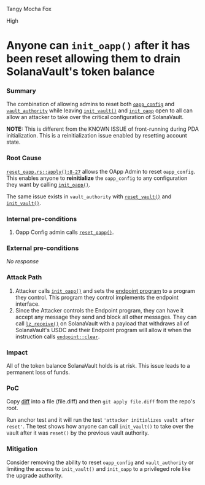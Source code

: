 Tangy Mocha Fox

High

# Anyone can `init_oapp()` after it has been reset allowing them to drain SolanaVault's token balance

### Summary

The combination of allowing admins to reset both [`oapp_config`](https://github.com/sherlock-audit/2024-09-orderly-network-solana-contract/blob/main/solana-vault/packages/solana/contracts/programs/solana-vault/src/instructions/oapp_instr/reset_oapp.rs#L21-L27) and [`vault_authority`](https://github.com/sherlock-audit/2024-09-orderly-network-solana-contract/blob/main/solana-vault/packages/solana/contracts/programs/solana-vault/src/instructions/vault_instr/reset_vault.rs#L22-L28) while leaving [`init_vault()`](https://github.com/sherlock-audit/2024-09-orderly-network-solana-contract/blob/main/solana-vault/packages/solana/contracts/programs/solana-vault/src/instructions/vault_instr/init_vault.rs#L25-L35) and [`init_oapp`](https://github.com/sherlock-audit/2024-09-orderly-network-solana-contract/blob/main/solana-vault/packages/solana/contracts/programs/solana-vault/src/instructions/oapp_instr/init_oapp.rs#L31-L45) open to all can allow an attacker to take over the critical configuration of SolanaVault.

**NOTE:** This is different from the KNOWN ISSUE of front-running during PDA initialization. This is a reinitialization issue enabled by resetting account state.

### Root Cause

[`reset_oapp.rs::apply():8-27`](https://github.com/sherlock-audit/2024-09-orderly-network-solana-contract/blob/main/solana-vault/packages/solana/contracts/programs/solana-vault/src/instructions/oapp_instr/reset_oapp.rs#L8-L27) allows the OApp Admin to reset `oapp_config`. This enables anyone to **reinitialize** the `oapp_config` to any configuration they want by calling [`init_oapp()`](https://github.com/sherlock-audit/2024-09-orderly-network-solana-contract/blob/main/solana-vault/packages/solana/contracts/programs/solana-vault/src/instructions/oapp_instr/init_oapp.rs#L31-L45). 

The same issue exists in `vault_authority` with [`reset_vault()`](https://github.com/sherlock-audit/2024-09-orderly-network-solana-contract/blob/main/solana-vault/packages/solana/contracts/programs/solana-vault/src/instructions/vault_instr/reset_vault.rs#L7-L28) and [`init_vault()`](https://github.com/sherlock-audit/2024-09-orderly-network-solana-contract/blob/main/solana-vault/packages/solana/contracts/programs/solana-vault/src/instructions/vault_instr/init_vault.rs#L25-L35).

### Internal pre-conditions

1. Oapp Config admin calls [`reset_oapp()`](https://github.com/sherlock-audit/2024-09-orderly-network-solana-contract/blob/main/solana-vault/packages/solana/contracts/programs/solana-vault/src/instructions/oapp_instr/reset_oapp.rs#L21-L27).

### External pre-conditions

_No response_

### Attack Path

1. Attacker calls [`init_oapp()`](https://github.com/sherlock-audit/2024-09-orderly-network-solana-contract/blob/main/solana-vault/packages/solana/contracts/programs/solana-vault/src/instructions/oapp_instr/init_oapp.rs#L31-L45) and sets the [endpoint program](https://github.com/sherlock-audit/2024-09-orderly-network-solana-contract/blob/main/solana-vault/packages/solana/contracts/programs/solana-vault/src/instructions/oapp_instr/init_oapp.rs#L40) to a program they control. This program they control implements the endpoint interface.
2. Since the Attacker controls the Endpoint program, they can have it accept any message they send and block all other messages. They can call [`lz_receive()`](https://github.com/sherlock-audit/2024-09-orderly-network-solana-contract/blob/main/solana-vault/packages/solana/contracts/programs/solana-vault/src/lib.rs#L69-L71) on SolanaVault with a payload that withdraws all of SolanaVault's USDC and their Endpoint program will allow it when the instruction calls [`endpoint::clear`](https://github.com/sherlock-audit/2024-09-orderly-network-solana-contract/blob/main/solana-vault/packages/solana/contracts/programs/solana-vault/src/instructions/oapp_instr/oapp_lz_receive.rs#L79-L92).

### Impact

All of the token balance SolanaVault holds is at risk. This issue leads to a permanent loss of funds.

### PoC

Copy [diff](https://gist.github.com/gjaldon/c8d078d2e90886a45a6c6741e8c835c3) into a file (file.diff) and then `git apply file.diff` from the repo's root.

Run anchor test and it will run the test `'attacker initializes vault after reset'`. The test shows how anyone can call `init_vault()` to take over the vault after it was `reset()` by the previous vault authority. 

### Mitigation

Consider removing the ability to reset `oapp_config` and `vault_authority` or limiting the access to `init_vault()` and `init_oapp` to a privileged role like the upgrade authority.